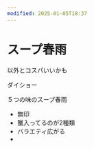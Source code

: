 ```yaml
---
modified: 2025-01-05T18:37
---
```

# スープ春雨

以外とコスパいいかも

ダイショー

５つの味のスープ春雨

- 無印  
- 蟹入ってるのが2種類  
- バラエティ広がる  
-